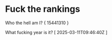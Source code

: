 # Fuck the rankings

Who the hell am I?
{ 15441310 }

What fucking year is it?
[ 2025-03-11T09:46:40Z ]
